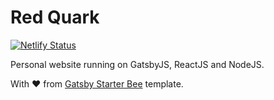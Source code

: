 # Red Quark

[![Netlify Status](https://api.netlify.com/api/v1/badges/fd10ca55-5fb6-4a73-aa08-4fe8477bba9a/deploy-status)](https://app.netlify.com/sites/redquark/deploys)

Personal website running on GatsbyJS, ReactJS and NodeJS.

With ❤️ from [Gatsby Starter Bee](https://www.gatsbyjs.org/starters/JaeYeopHan/gatsby-starter-bee/) template.
